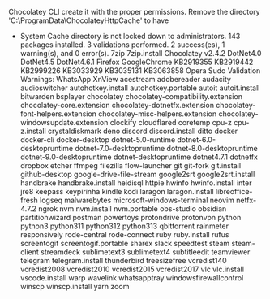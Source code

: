 
   Chocolatey CLI create it with the proper permissions.
   Remove the directory 'C:\ProgramData\ChocolateyHttpCache' to have
 - System Cache directory is not locked down to administrators.
143 packages installed.
3 validations performed. 2 success(es), 1 warning(s), and 0 error(s).
7zip
7zip.install
Chocolatey v2.4.2
DotNet4.0
DotNet4.5
DotNet4.6.1
Firefox
GoogleChrome
KB2919355
KB2919442
KB2999226
KB3033929
KB3035131
KB3063858
Opera
Sudo
Validation Warnings:
WhatsApp
XnView
acestream
adobereader
audacity
audioswitcher
autohotkey.install
autohotkey.portable
autoit
autoit.install
bitwarden
bsplayer
chocolatey
chocolatey-compatibility.extension
chocolatey-core.extension
chocolatey-dotnetfx.extension
chocolatey-font-helpers.extension
chocolatey-misc-helpers.extension
chocolatey-windowsupdate.extension
clockify
cloudflared
coretemp
cpu-z
cpu-z.install
crystaldiskmark
deno
discord
discord.install
ditto
docker
docker-cli
docker-desktop
dotnet-5.0-runtime
dotnet-6.0-desktopruntime
dotnet-7.0-desktopruntime
dotnet-8.0-desktopruntime
dotnet-9.0-desktopruntime
dotnet-desktopruntime
dotnet4.7.1
dotnetfx
dropbox
etcher
ffmpeg
filezilla
flow-launcher
git
git-fork
git.install
github-desktop
google-drive-file-stream
google2srt
google2srt.install
handbrake
handbrake.install
heidisql
httpie
hwinfo
hwinfo.install
inter
jre8
keepass
keypirinha
kindle
kodi
laragon
laragon.install
libreoffice-fresh
logseq
malwarebytes
microsoft-windows-terminal
neovim
netfx-4.7.2
ngrok
nvm
nvm.install
nvm.portable
obs-studio
obsidian
partitionwizard
postman
powertoys
protondrive
protonvpn
python
python3
python311
python312
python313
qbittorrent
rainmeter
responsively
rode-central
rode-connect
ruby
ruby.install
rufus
screentogif
screentogif.portable
sharex
slack
speedtest
steam
steam-client
streamdeck
sublimetext3
sublimetext4
subtitleedit
teamviewer
telegram
telegram.install
thunderbird
treesizefree
vcredist140
vcredist2008
vcredist2010
vcredist2015
vcredist2017
vlc
vlc.install
vscode.install
warp
wavelink
whatsapptray
windowsfirewallcontrol
winscp
winscp.install
yarn
zoom
